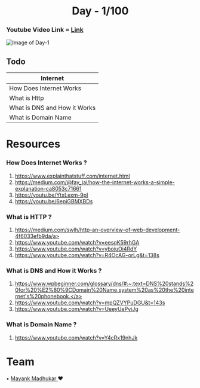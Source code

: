 # <div align="center">**Day - 1/100**</div>

### Youtube Video Link = <a href="Intended hyperlink">Link</a>

![Image of Day-1](https://github.com/adityakumar48/100DaysofLCBD/blob/master/DAY-1/DAY%20-%201.png)

## Todo
Internet | 
------------ | 
How Does Internet Works |
What is Http |
What is DNS and How it Works |
What is Domain Name |


# Resources

### How Does Internet Works ?

1. <a href="https://www.explainthatstuff.com/internet.html">https://www.explainthatstuff.com/internet.html</a>
2. <a href="https://medium.com/@fay_jai/how-the-internet-works-a-simple-explanation-ca8053c71661">https://medium.com/@fay_jai/how-the-internet-works-a-simple-explanation-ca8053c71661</a>
3. <a href="https://youtu.be/YtxLexm-9pI">https://youtu.be/YtxLexm-9pI</a>
4. <a href="https://youtu.be/6epiGBMXBDs">https://youtu.be/6epiGBMXBDs</a>

### What is HTTP ?

1. <a href="https://medium.com/swlh/http-an-overview-of-web-development-4f6033efb9da">https://medium.com/swlh/http-an-overview-of-web-development-4f6033efb9da/a>
2. <a href="https://www.youtube.com/watch?v=eesqK59rhGA">https://www.youtube.com/watch?v=eesqK59rhGA</a>
3. <a href="https://www.youtube.com/watch?v=yboiuOi4RdY">https://www.youtube.com/watch?v=yboiuOi4RdY</a>
4. <a href="https://www.youtube.com/watch?v=R4OcAG-orLg&t=138s">https://www.youtube.com/watch?v=R4OcAG-orLg&t=138s</a>

### What is DNS and How it Works ?

1. <a href="https://www.wpbeginner.com/glossary/dns/#:~:text=DNS%20stands%20for%20%E2%80%9CDomain%20Name,system%20as%20the%20internet's%20phonebook.">https://www.wpbeginner.com/glossary/dns/#:~:text=DNS%20stands%20for%20%E2%80%9CDomain%20Name,system%20as%20the%20internet's%20phonebook.</a>
2. <a href="https://www.youtube.com/watch?v=mpQZVYPuDGU&t=143s">https://www.youtube.com/watch?v=mpQZVYPuDGU&t=143s</a>
3. <a href="https://www.youtube.com/watch?v=UeeyUePyiJg">https://www.youtube.com/watch?v=UeeyUePyiJg</a>

### What is Domain Name ?

1. <a href="https://www.youtube.com/watch?v=Y4cRx19nhJk">https://www.youtube.com/watch?v=Y4cRx19nhJk</a>

# Team
• <a href="https://github.com/madhukarmayank">Mayank Madhukar </a> ❤️
